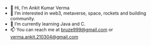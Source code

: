 - 👋 Hi, I’m Ankit Kumar Verma 
- 👀 I’m interested in web3, metaverse, space, rockets and building community.
- 🌱 I’m currently learning Java and C.
- 📫 You can reach me at bruze999@gmail.com or verma.ankit.210304@gmail.com


<!---
bruzethegreat/bruzethegreat is a ✨ special ✨ repository because its `README.md` (this file) appears on your GitHub profile.
You can click the Preview link to take a look at your changes.
--->
